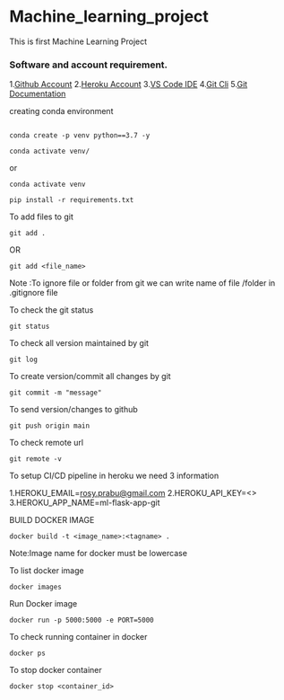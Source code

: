 # Machine_learning_project
This is first Machine Learning Project

### Software and account requirement.

1.[Github Account](https://github.com)
2.[Heroku Account](https://dashboard.heroku.com/login)
3.[VS Code IDE](https://code/visualstudio.com/download)
4.[Git Cli](https://git-scm.com/downloads) 
5.[Git Documentation](https://git-scm.com/docs/gittutorial)


creating conda environment
```

conda create -p venv python==3.7 -y

```

```
conda activate venv/
```
or
```
conda activate venv
```
```
pip install -r requirements.txt
```

To add files to git
```
git add .
```

OR
```
git add <file_name>
```

Note :To ignore file or folder from git we can write name of file /folder in .gitignore file

To check the git status 
```
git status
```
To check all version maintained by git
```
git log
```
To create version/commit all changes by git
```
git commit -m "message"
```
To send version/changes to  github

```
git push origin main
```

To check remote url
```
git remote -v
```
To setup CI/CD  pipeline in heroku we need 3 information


1.HEROKU_EMAIL=rosy.prabu@gmail.com
2.HEROKU_API_KEY=<>
3.HEROKU_APP_NAME=ml-flask-app-git

BUILD DOCKER IMAGE
```
docker build -t <image_name>:<tagname> .

```

Note:Image name for docker must be lowercase

To list docker image
```
docker images
```
Run Docker image
```
docker run -p 5000:5000 -e PORT=5000 

```
To check running container in docker
```
docker ps
```

To stop docker container
```
docker stop <container_id>
```